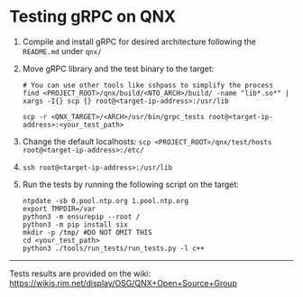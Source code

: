 # Testing gRPC on QNX

1. Compile and install gRPC for desired architecture following the `README.md` under `qnx/`

2. Move gRPC library and the test binary to the target:
    ```
    # You can use other tools like sshpass to simplify the process
    find <PROJECT_ROOT>/qnx/build/<NTO_ARCH>/build/ -name "lib*.so*" | xargs -I{} scp {} root@<target-ip-address>:/usr/lib

    scp -r <QNX_TARGET>/<ARCH>/usr/bin/grpc_tests root@<target-ip-address>:<your_test_path>
    ```
3. Change the default localhosts: `scp <PROJECT_ROOT>/qnx/test/hosts root@<target-ip-address>:/etc/`
4. `ssh root@<target-ip-address>:/usr/lib`

5. Run the tests by running the following script on the target:
    ```
    ntpdate -sb 0.pool.ntp.org 1.pool.ntp.org 
    export TMPDIR=/var  
    python3 -m ensurepip --root /  
    python3 -m pip install six
    mkdir -p /tmp/ #DO NOT OMIT THIS
    cd <your_test_path>
    python3 ./tools/run_tests/run_tests.py -l c++
    ```

---
Tests results are provided on the wiki: https://wikis.rim.net/display/OSG/QNX+Open+Source+Group
